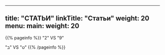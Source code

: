 
---
title: "СТАТЬИ"
linkTitle: "Статьи"
weight: 20
menu:
  main:
    weight: 20
---

{{% pageinfo %}}
"2" VS "9"

"ב" VS "ט"
{{% /pageinfo %}}

